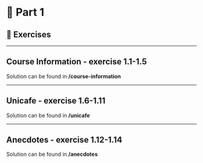 # 🏫 Part 1

## 📝 Exercises

---

## Course Information - exercise 1.1-1.5

Solution can be found in **/course-information**

---

## Unicafe - exercise 1.6-1.11

Solution can be found in **/unicafe**

---

## Anecdotes - exercise 1.12-1.14

Solution can be found in **/anecdotes**